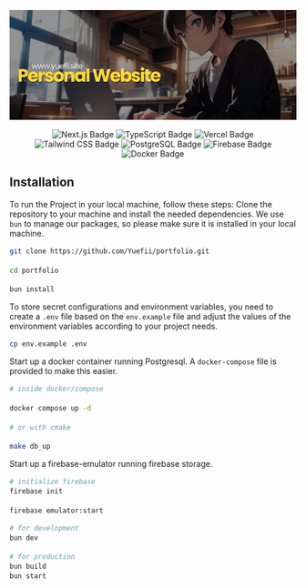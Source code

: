<p align="center">
  <img src="public/github_banner.png" alt="github_banner">
</p>

<div align="center">

![Next.js Badge](https://img.shields.io/badge/Next.js-000?logo=nextdotjs&logoColor=fff&style=flat-square)
![TypeScript Badge](https://img.shields.io/badge/TypeScript-3178C6?logo=typescript&logoColor=fff&style=flat-square)
![Vercel Badge](https://img.shields.io/badge/Vercel-000?logo=vercel&logoColor=fff&style=flat-square)
![Tailwind CSS Badge](https://img.shields.io/badge/Tailwind%20CSS-06B6D4?logo=tailwindcss&logoColor=fff&style=flat-square)
![PostgreSQL Badge](https://img.shields.io/badge/PostgreSQL-4169E1?logo=postgresql&logoColor=fff&style=flat-square)
![Firebase Badge](https://img.shields.io/badge/Firebase-DD2C00?logo=firebase&logoColor=fff&style=flat-square)
![Docker Badge](https://img.shields.io/badge/Docker-2496ED?logo=docker&logoColor=fff&style=flat-square)

</div>

## Installation

To run the Project in your local machine, follow these steps: Clone the repository to your machine and install the needed dependencies. We use `bun` to manage our packages, so please make sure it is installed in your local machine.

```bash
git clone https://github.com/Yuefii/portfolio.git

cd portfolio

bun install
```

To store secret configurations and environment variables, you need to create a `.env` file based on the `env.example` file and adjust the values of the environment variables according to your project needs.

```bash
cp env.example .env
```

Start up a docker container running Postgresql. A `docker-compose` file is provided to make this easier.

```bash
# inside docker/compose

docker compose up -d

# or with cmake

make db_up
```

Start up a firebase-emulator running firebase storage.

```bash
# initialize firebase
firebase init

firebase emulator:start
```

```bash
# for development
bun dev

# for production
bun build
bun start
```
